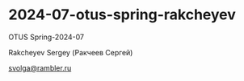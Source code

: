# 2024-07-otus-spring-rakcheyev

OTUS Spring-2024-07

Rakcheyev Sergey (Ракчеев Сергей)

svolga@rambler.ru

